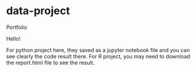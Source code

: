 # data-project
Portfolio

Hello!

For python project here, they saved as a jupyter notebook file and you can see clearly the code result there.
For R project, you may need to download the report.html file to see the result.
